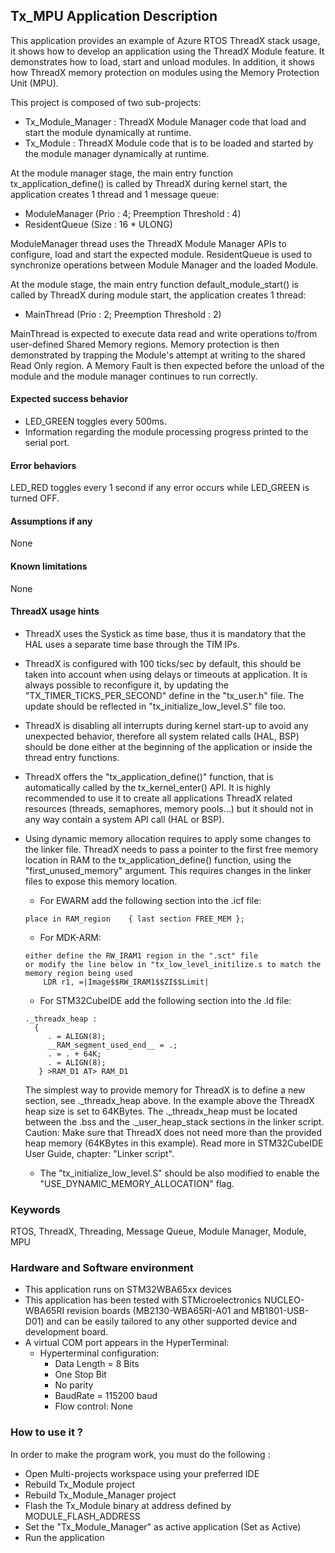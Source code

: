 
## <b>Tx_MPU Application Description</b>

This application provides an example of Azure RTOS ThreadX stack usage, it shows how to develop an application using the ThreadX Module feature.
It demonstrates how to load, start and unload modules. In addition, it shows how ThreadX memory protection on modules using the Memory Protection Unit (MPU).

This project is composed of two sub-projects:

 - Tx_Module_Manager : ThreadX Module Manager code that load and start the module dynamically at runtime.
 - Tx_Module : ThreadX Module code that is to be loaded and started by the module manager dynamically at runtime.


At the module manager stage, the main entry function tx_application_define() is called by ThreadX during kernel start, the application creates 1 thread and 1 message queue:

  - ModuleManager (Prio : 4; Preemption Threshold : 4)
  - ResidentQueue (Size : 16 * ULONG)

ModuleManager thread uses the ThreadX Module Manager APIs to configure, load and start the expected module. ResidentQueue is used to synchronize operations between Module Manager and the loaded Module.

At the module stage, the main entry function default_module_start() is called by ThreadX during module start, the application creates 1 thread:

  - MainThread (Prio : 2; Preemption Threshold : 2)

MainThread is expected to execute data read and write operations to/from user-defined Shared Memory regions. Memory protection is then demonstrated by trapping the Module's attempt at writing to the shared Read Only region. A Memory Fault is then expected before the unload of the module and the module manager continues to run correctly.

####  <b>Expected success behavior</b>

  - LED_GREEN toggles every 500ms.
  - Information regarding the module processing progress printed to the serial port.

#### <b>Error behaviors</b>

LED_RED toggles every 1 second if any error occurs while LED_GREEN is turned OFF.

#### <b>Assumptions if any</b>
None

#### <b>Known limitations</b>
None

#### <b>ThreadX usage hints</b>

 - ThreadX uses the Systick as time base, thus it is mandatory that the HAL uses a separate time base through the TIM IPs.
 - ThreadX is configured with 100 ticks/sec by default, this should be taken into account when using delays or timeouts at application. It is always possible to reconfigure it, by updating the "TX_TIMER_TICKS_PER_SECOND" define in the "tx_user.h" file. The update should be reflected in "tx_initialize_low_level.S" file too.
 - ThreadX is disabling all interrupts during kernel start-up to avoid any unexpected behavior, therefore all system related calls (HAL, BSP) should be done either at the beginning of the application or inside the thread entry functions.
 - ThreadX offers the "tx_application_define()" function, that is automatically called by the tx_kernel_enter() API.
   It is highly recommended to use it to create all applications ThreadX related resources (threads, semaphores, memory pools...)  but it should not in any way contain a system API call (HAL or BSP).
 - Using dynamic memory allocation requires to apply some changes to the linker file.
   ThreadX needs to pass a pointer to the first free memory location in RAM to the tx_application_define() function,
   using the "first_unused_memory" argument.
   This requires changes in the linker files to expose this memory location.
    + For EWARM add the following section into the .icf file:
     ```
     place in RAM_region    { last section FREE_MEM };
     ```
    + For MDK-ARM:
    ```
    either define the RW_IRAM1 region in the ".sct" file
    or modify the line below in "tx_low_level_initilize.s to match the memory region being used
        LDR r1, =|Image$$RW_IRAM1$$ZI$$Limit|
    ```
    + For STM32CubeIDE add the following section into the .ld file:
    ```
    ._threadx_heap :
      {
         . = ALIGN(8);
         __RAM_segment_used_end__ = .;
         . = . + 64K;
         . = ALIGN(8);
       } >RAM_D1 AT> RAM_D1
    ```

    The simplest way to provide memory for ThreadX is to define a new section, see ._threadx_heap above.
    In the example above the ThreadX heap size is set to 64KBytes.
    The ._threadx_heap must be located between the .bss and the ._user_heap_stack sections in the linker script.
    Caution: Make sure that ThreadX does not need more than the provided heap memory (64KBytes in this example).
    Read more in STM32CubeIDE User Guide, chapter: "Linker script".

    + The "tx_initialize_low_level.S" should be also modified to enable the "USE_DYNAMIC_MEMORY_ALLOCATION" flag.

### <b>Keywords</b>

RTOS, ThreadX, Threading, Message Queue, Module Manager, Module, MPU


### <b>Hardware and Software environment</b>

  - This application runs on STM32WBA65xx devices
  - This application has been tested with STMicroelectronics NUCLEO-WBA65RI revision boards (MB2130-WBA65RI-A01 and MB1801-USB-D01)
    and can be easily tailored to any other supported device and development board.
  - A virtual COM port appears in the HyperTerminal:
    - Hyperterminal configuration:
      + Data Length = 8 Bits
      + One Stop Bit
      + No parity
      + BaudRate = 115200 baud
      + Flow control: None

###  <b>How to use it ?</b>

In order to make the program work, you must do the following :

 - Open Multi-projects workspace using your preferred IDE
 - Rebuild Tx_Module project
 - Rebuild Tx_Module_Manager project
 - Flash the Tx_Module binary at address defined by MODULE_FLASH_ADDRESS
 - Set the "Tx_Module_Manager" as active application (Set as Active)
 - Run the application
